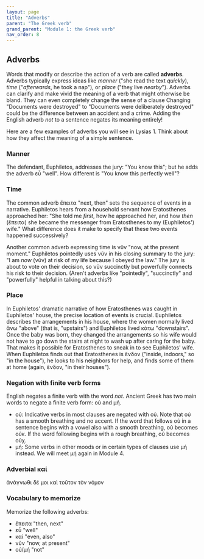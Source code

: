 ```yaml
---
layout: page
title: "Adverbs"
parent: "The Greek verb"
grand_parent: "Module 1: the Greek verb"
nav_order: 8
---
```


## Adverbs

Words that modify or describe the action of a verb are called **adverbs**.  Adverbs typically express ideas like *manner* ("she read the text *quickly*), *time* ("*afterwards*, he took a nap"), or *place* ("they live *nearby*"). Adverbs can clarify and make vivid the meaning of a verb that might otherwise be bland.   They can even completely change the sense of a clause  Changing "Documents were destroyed" to "Documents were deliberately destroyed" could be the difference between an accident and a crime. Adding the English adverb *not* to a sentence negates its meaning entirely!

Here are a few examples of adverbs you will see in Lysias 1.  Think about how they affect the meaning of a simple sentence.

### Manner

The defendant, Euphiletos, addresses the jury: "You know this"; but he adds the adverb εὖ "well".  How different is "You know this perfectly well"?

### Time

The common adverb ἔπειτα "next, then" sets the sequence of events in a narrative. Euphiletos hears from a household servant how Eratosthenes approached her: "She told me *first*, how he approached her, and how *then* (ἔπειτα) she became the messenger from Eratosthenes to my (Euphiletos') wife."  What difference does it make to specify that these two events happened successively?

Another common adverb expressing time is νῦν "now, at the present moment."  Euphiletos pointedly  uses νῦν in his closing summary to the jury: "I am *now* (νῦν) at risk of my life because I obeyed the law."  The jury is about to vote on their decision, so νῦν succinctly but powerfully connects his risk to their decision. (Aren't adverbs like "pointedly", "succinctly" and "powerfully" helpful in talking about this?)


### Place

In Euphiletos' dramatic narrative of how Eratosthenes was caught in Euphiletos' house, the precise location of events is crucial.  Euphiletos describes the arrangements in his house, where the women normally lived ἄνω "above" (that is, "upstairs") and Euphiletos lived κάτω "downstairs".  Once the baby was born, they changed the arrangements so his wife would not have to go down the stairs at night to wash up after caring for the baby.  That makes it possible for Eratosthenes to sneak in to see Euphiletos' wife.  When Euphiletos finds out that Eratosthenes is  ἔνδον ("inside, indoors," so "in the house"), he looks to his neighbors for help, and finds some of them at home (again, ἔνδον, "in their houses").




### Negation with finite verb forms

English negates a finite verb with the word *not*. Ancient Greek has two main words to negate a finite verb form: οὐ and μή. 

- οὐ: Indicative verbs in most clauses are negated with οὐ. Note that οὐ has a smooth breathing and no accent. If the word that follows οὐ in a sentence begins with a vowel also with a smooth breathing, οὐ becomes οὐκ. If the word following begins with a rough breathing, οὐ becomes οὐχ. 
- μή: Some verbs in other moods or in certain types of clauses use μή instead. We will meet μή again in Module 4. 

### Adverbial καί

ἀνάγνωθι δέ μοι καὶ τοῦτον τὸν νόμον 

### Vocabulary to memorize

Memorize the following adverbs:

- ἔπειτα "then, next"
- εὖ "well"
- καί "even, also"
- νῦν "now, at present"
- οὐ/μή "not"
